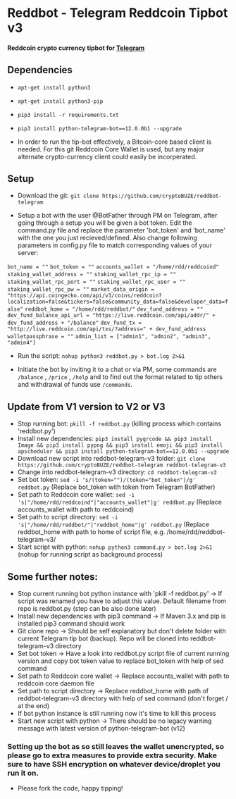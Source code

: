 # Reddbot - Telegram Reddcoin Tipbot v3

#### Reddcoin crypto currency tipbot for [Telegram](https://telegram.org)


## Dependencies 

*  `apt-get install python3`
*  `apt-get install python3-pip`
*  `pip3 install -r requirements.txt`
*  `pip3 install python-telegram-bot==12.0.0b1 --upgrade`

* In order to run the tip-bot effectively, a Bitcoin-core based client is needed. For this git Reddcoin Core Wallet is used, but any major alternate crypto-currency client could easily be incorperated.

## Setup

* Download the git: 
`git clone https://github.com/cryptoBUZE/reddbot-telegram`

* Setup a bot with the user @BotFather through PM on Telegram, after going through a setup you will be given a bot token. Edit the command.py file and replace the parameter 'bot_token' and 'bot_name' with the one you just recieved/defined. Also change following parameters in config.py file to match corresponding values of your server:

`bot_name = ""`
`bot_token = ""`
`accounts_wallet = "/home/rdd/reddcoind"`
`staking_wallet_address = ""`
`staking_wallet_rpc_ip = ""`
`staking_wallet_rpc_port = ""`
`staking_wallet_rpc_user = ""`
`staking_wallet_rpc_pw = ""`
`market_data_origin = "https://api.coingecko.com/api/v3/coins/reddcoin?localization=false&tickers=false&community_data=false&developer_data=false"`
`reddbot_home = "/home/rdd/reddbot/"`
`dev_fund_address = ""`
`dev_fund_balance_api_url = "https://live.reddcoin.com/api/addr/" + dev_fund_address + "/balance"`
`dev_fund_tx = "http://live.reddcoin.com/api/txs/?address=" + dev_fund_address`
`walletpassphrase = ""`
`admin_list = ["admin1", "admin2", "admin3", "admin4"]`

*  Run the script: 
`nohup python3 reddbot.py > bot.log 2>&1`

*  Initiate the bot by inviting it to a chat or via PM, some commands are `/balance` , `/price` , `/help` and to find out the format related to tip others and withdrawal of funds use `/commands`.

## Update from V1 version to V2 or V3

* Stop running bot: `pkill -f reddbot.py` (killing process which contains 'reddbot.py')
* Install new dependencies: `pip3 install pyqrcode && pip3 install Image && pip3 install pypng && pip3 install emoji && pip3 install apscheduler && pip3 install python-telegram-bot==12.0.0b1 --upgrade`
* Download new script into reddbot-telegram-v3 folder: `git clone https://github.com/cryptoBUZE/reddbot-telegram reddbot-telegram-v3`
* Change into reddbot-telegram-v3 directory: `cd reddbot-telegram-v3`
* Set bot token: `sed -i 's/(token="")/(token="bot_token")/g' reddbot.py` (Replace bot_token with token from Telegram BotFather)
* Set path to Reddcoin core wallet: `sed -i 's|"/home/rdd/reddcoind"|"accounts_wallet"|g' reddbot.py` (Replace accounts_wallet with path to reddcoind)
* Set path to script directory: `sed -i 's|"/home/rdd/reddbot/"|"reddbot_home"|g' reddbot.py` (Replace reddbot_home with path to home of script file, e.g. /home/rdd/reddbot-telegram-v3/
* Start script with python: `nohup python3 command.py > bot.log 2>&1` (nohup for running script as background process)

## Some further notes:
*  Stop current running bot python instance with 'pkill -f reddbot.py' -> If script was renamed you have to adjust this value. Default filename from repo is reddbot.py (step can be also done later)
*  Install new dependencies with pip3 command -> If Maven 3.x and pip is installed pip3 command should work
*  Git clone repo -> Should be self explanatory but don't delete folder with current Telegram tip bot (backup). Repo will be cloned into reddbot-telegram-v3 directory
*  Set bot token -> Have a look into reddbot.py script file of current running version and copy bot token value to replace bot_token with help of sed command
*  Set path to Reddcoin core wallet -> Replace accounts_wallet with path to reddcoin core daemon file
*  Set path to script directory -> Replace reddbot_home with path of reddbot-telegram-v3 directory with help of sed command (don't forget / at the end)
* If bot python instance is still running now it's time to kill this process
* Start new script with python -> There should be no legacy warning message with latest version of python-telegram-bot (v12)

### Setting up the bot as so still leaves the wallet unencrypted, so please go to extra measures to provide extra security. Make sure to have SSH encryption on whatever device/droplet you run it on. 

*  Please fork the code, happy tipping!
